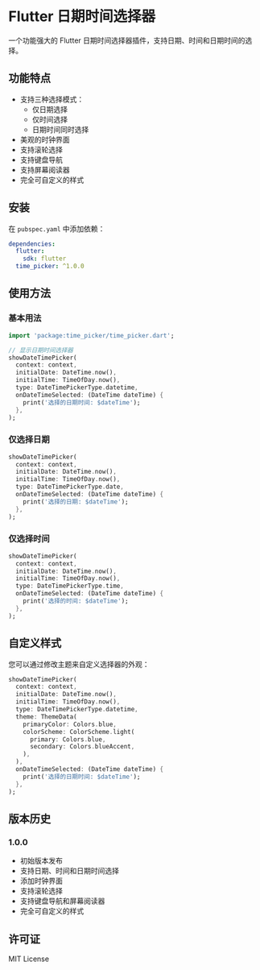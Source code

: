 # Flutter 日期时间选择器

一个功能强大的 Flutter 日期时间选择器插件，支持日期、时间和日期时间的选择。

## 功能特点

- 支持三种选择模式：
  - 仅日期选择
  - 仅时间选择
  - 日期时间同时选择
- 美观的时钟界面
- 支持滚轮选择
- 支持键盘导航
- 支持屏幕阅读器
- 完全可自定义的样式


## 安装

在 `pubspec.yaml` 中添加依赖：

```yaml
dependencies:
  flutter:
    sdk: flutter
  time_picker: ^1.0.0
```

## 使用方法

### 基本用法

```dart
import 'package:time_picker/time_picker.dart';

// 显示日期时间选择器
showDateTimePicker(
  context: context,
  initialDate: DateTime.now(),
  initialTime: TimeOfDay.now(),
  type: DateTimePickerType.datetime,
  onDateTimeSelected: (DateTime dateTime) {
    print('选择的日期时间: $dateTime');
  },
);
```

### 仅选择日期

```dart
showDateTimePicker(
  context: context,
  initialDate: DateTime.now(),
  initialTime: TimeOfDay.now(),
  type: DateTimePickerType.date,
  onDateTimeSelected: (DateTime dateTime) {
    print('选择的日期: $dateTime');
  },
);
```

### 仅选择时间

```dart
showDateTimePicker(
  context: context,
  initialDate: DateTime.now(),
  initialTime: TimeOfDay.now(),
  type: DateTimePickerType.time,
  onDateTimeSelected: (DateTime dateTime) {
    print('选择的时间: $dateTime');
  },
);
```

## 自定义样式

您可以通过修改主题来自定义选择器的外观：

```dart
showDateTimePicker(
  context: context,
  initialDate: DateTime.now(),
  initialTime: TimeOfDay.now(),
  type: DateTimePickerType.datetime,
  theme: ThemeData(
    primaryColor: Colors.blue,
    colorScheme: ColorScheme.light(
      primary: Colors.blue,
      secondary: Colors.blueAccent,
    ),
  ),
  onDateTimeSelected: (DateTime dateTime) {
    print('选择的日期时间: $dateTime');
  },
);
```

## 版本历史

### 1.0.0
- 初始版本发布
- 支持日期、时间和日期时间选择
- 添加时钟界面
- 支持滚轮选择
- 支持键盘导航和屏幕阅读器
- 完全可自定义的样式

## 许可证

MIT License
